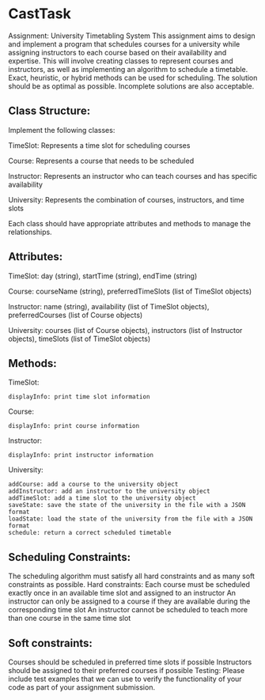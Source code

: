 
# CastTask

Assignment: University Timetabling System
This assignment aims to design and implement a program that schedules courses for a university while assigning instructors to each course based on their availability and expertise. This will involve creating classes to represent courses and instructors, as well as implementing an algorithm to schedule a timetable. Exact, heuristic, or hybrid methods can be used for scheduling. The solution should be as optimal as possible. Incomplete solutions are also acceptable.

## Class Structure:

Implement the following classes:

  TimeSlot: Represents a time slot for scheduling courses
  
  Course: Represents a course that needs to be scheduled
  
  Instructor: Represents an instructor who can teach courses and has specific availability
  
  University: Represents the combination of courses, instructors, and time slots
  
Each class should have appropriate attributes and methods to manage the relationships.
## Attributes:
  TimeSlot: day (string), startTime (string), endTime (string)
  
  Course: courseName (string), preferredTimeSlots (list of TimeSlot objects)
  
  Instructor: name (string), availability (list of TimeSlot objects), preferredCourses (list of Course objects)
  
  University: courses (list of Course objects), instructors (list of Instructor objects), timeSlots (list of TimeSlot objects)
## Methods:
  TimeSlot:
  
    displayInfo: print time slot information
  Course:
  
    displayInfo: print course information
  Instructor:
    
    displayInfo: print instructor information
  University:
    
    addCourse: add a course to the university object
    addInstructor: add an instructor to the university object
    addTimeSlot: add a time slot to the university object
    saveState: save the state of the university in the file with a JSON format
    loadState: load the state of the university from the file with a JSON format
    schedule: return a correct scheduled timetable
## Scheduling Constraints:
The scheduling algorithm must satisfy all hard constraints and as many soft constraints as possible.
Hard constraints:
    Each course must be scheduled exactly once in an available time slot and assigned to an instructor
    An instructor can only be assigned to a course if they are available during the corresponding time slot
    An instructor cannot be scheduled to teach more than one course in the same time slot

## Soft constraints:
Courses should be scheduled in preferred time slots if possible
Instructors should be assigned to their preferred courses if possible 
Testing:
Please include test examples that we can use to verify the functionality of your code as part of your assignment submission.
